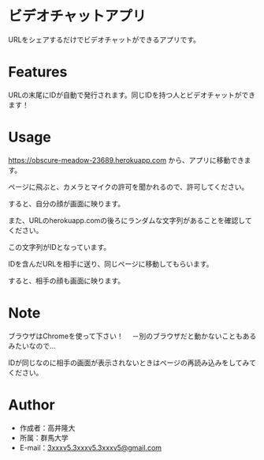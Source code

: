 # ビデオチャットアプリ
URLをシェアするだけでビデオチャットができるアプリです。

# Features
URLの末尾にIDが自動で発行されます。同じIDを持つ人とビデオチャットができます！ 
 
# Usage
 https://obscure-meadow-23689.herokuapp.com
 から、アプリに移動できます。
 
 ページに飛ぶと、カメラとマイクの許可を聞かれるので、許可してください。
 
 すると、自分の顔が画面に映ります。
 
 また、URLのherokuapp.comの後ろにランダムな文字列があることを確認してください。
 
 この文字列がIDとなっています。
 
 IDを含んだURLを相手に送り、同じページに移動してもらいます。
 
 すると、相手の顔も画面に映ります。
 
# Note
 ブラウザはChromeを使って下さい！
 　－別のブラウザだと動かないこともあるみたいなので...
 
 IDが同じなのに相手の画面が表示されないときはページの再読み込みをしてみてください。
 
# Author
 
* 作成者：高井隆大
* 所属：群馬大学
* E-mail：3xxxv5.3xxxv5.3xxxv5@gmail.com
 

